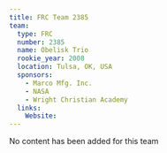 ```yaml
---
title: FRC Team 2385
team:
  type: FRC
  number: 2385
  name: Obelisk Trio
  rookie_year: 2008
  location: Tulsa, OK, USA
  sponsors:
    - Marco Mfg. Inc.
    - NASA
    - Wright Christian Academy
  links:
    Website: 
---
```

No content has been added for this team